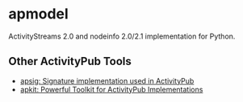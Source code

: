 # apmodel
ActivityStreams 2.0 and nodeinfo 2.0/2.1 implementation for Python.
## Other ActivityPub Tools
- [apsig: Signature implementation used in ActivityPub](https://github.com/AmaseCocoa/apsig)
- [apkit: Powerful Toolkit for ActivityPub Implementations](https://github.com/AmaseCocoa/apkit)